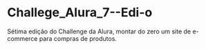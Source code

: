 # Challege_Alura_7--Edi-o
Sétima edição do Challenge da Alura, montar do zero um site de e-commerce para compras de produtos.
